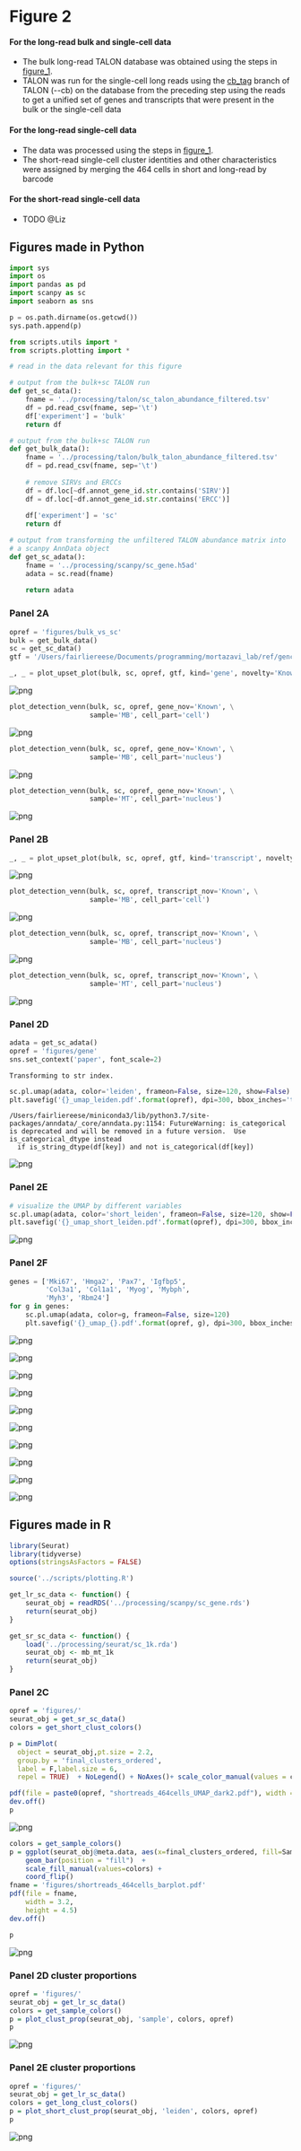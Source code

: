 # Figure 2

#### For the long-read bulk and single-cell data
* The bulk long-read TALON database was obtained using the steps in [figure_1](https://github.com/fairliereese/2021_c2c12/tree/master/figure_1).
* TALON was run for the single-cell long reads using the [cb_tag](https://github.com/mortazavilab/TALON/tree/cb_tag) branch of TALON (--cb) on the database from the preceding step using the reads to get a unified set of genes and transcripts that were present in the bulk or the single-cell data

#### For the long-read single-cell data
* The data was processed using the steps in [figure_1](https://github.com/fairliereese/2021_c2c12/tree/master/figure_1).
* The short-read single-cell cluster identities and other characteristics were assigned by merging the 464 cells in short and long-read by barcode

#### For the short-read single-cell data 
* TODO @Liz

## Figures made in Python

```python
import sys
import os
import pandas as pd 
import scanpy as sc
import seaborn as sns

p = os.path.dirname(os.getcwd())
sys.path.append(p)

from scripts.utils import *
from scripts.plotting import *
```


```python
# read in the data relevant for this figure

# output from the bulk+sc TALON run
def get_sc_data():
    fname = '../processing/talon/sc_talon_abundance_filtered.tsv'
    df = pd.read_csv(fname, sep='\t')    
    df['experiment'] = 'bulk'
    return df

# output from the bulk+sc TALON run
def get_bulk_data():
    fname = '../processing/talon/bulk_talon_abundance_filtered.tsv'
    df = pd.read_csv(fname, sep='\t')
    
    # remove SIRVs and ERCCs
    df = df.loc[~df.annot_gene_id.str.contains('SIRV')]
    df = df.loc[~df.annot_gene_id.str.contains('ERCC')]
    
    df['experiment'] = 'sc'
    return df

# output from transforming the unfiltered TALON abundance matrix into 
# a scanpy AnnData object
def get_sc_adata():
    fname = '../processing/scanpy/sc_gene.h5ad'
    adata = sc.read(fname)
    
    return adata
```

### Panel 2A


```python
opref = 'figures/bulk_vs_sc'
bulk = get_bulk_data()
sc = get_sc_data()
gtf = '/Users/fairliereese/Documents/programming/mortazavi_lab/ref/gencode.vM21/gencode.vM21.annotation.gtf'
```


```python
_, _ = plot_upset_plot(bulk, sc, opref, gtf, kind='gene', novelty='Known')
```


    
![png](figures/output_4_0.png)
    



```python
plot_detection_venn(bulk, sc, opref, gene_nov='Known', \
                    sample='MB', cell_part='cell')
```


    
![png](figures/output_5_0.png)
    



```python
plot_detection_venn(bulk, sc, opref, gene_nov='Known', \
                    sample='MB', cell_part='nucleus')
```


    
![png](figures/output_6_0.png)
    



```python
plot_detection_venn(bulk, sc, opref, gene_nov='Known', \
                    sample='MT', cell_part='nucleus')
```


    
![png](figures/output_7_0.png)
    


### Panel 2B


```python
_, _ = plot_upset_plot(bulk, sc, opref, gtf, kind='transcript', novelty='Known')
```


    
![png](figures/output_9_0.png)
    



```python
plot_detection_venn(bulk, sc, opref, transcript_nov='Known', \
                    sample='MB', cell_part='cell')
```


    
![png](figures/output_10_0.png)
    



```python
plot_detection_venn(bulk, sc, opref, transcript_nov='Known', \
                    sample='MB', cell_part='nucleus')
```


    
![png](figures/output_11_0.png)
    



```python
plot_detection_venn(bulk, sc, opref, transcript_nov='Known', \
                    sample='MT', cell_part='nucleus')
```


    
![png](figures/output_12_0.png)
    


### Panel 2D


```python
adata = get_sc_adata()
opref = 'figures/gene'
sns.set_context('paper', font_scale=2)    
```

    Transforming to str index.



```python
sc.pl.umap(adata, color='leiden', frameon=False, size=120, show=False)
plt.savefig('{}_umap_leiden.pdf'.format(opref), dpi=300, bbox_inches='tight')
```

    /Users/fairliereese/miniconda3/lib/python3.7/site-packages/anndata/_core/anndata.py:1154: FutureWarning: is_categorical is deprecated and will be removed in a future version.  Use is_categorical_dtype instead
      if is_string_dtype(df[key]) and not is_categorical(df[key])



    
![png](figures/output_15_1.png)
    


### Panel 2E


```python
# visualize the UMAP by different variables
sc.pl.umap(adata, color='short_leiden', frameon=False, size=120, show=False)
plt.savefig('{}_umap_short_leiden.pdf'.format(opref), dpi=300, bbox_inches='tight')
```


    
![png](figures/output_17_0.png)
    


### Panel 2F


```python
genes = ['Mki67', 'Hmga2', 'Pax7', 'Igfbp5',
         'Col3a1', 'Col1a1', 'Myog', 'Mybph', 
         'Myh3', 'Rbm24']
for g in genes:
    sc.pl.umap(adata, color=g, frameon=False, size=120)
    plt.savefig('{}_umap_{}.pdf'.format(opref, g), dpi=300, bbox_inches='tight')
```


    
![png](figures/output_19_0.png)
  

![png](figures/output_19_2.png)
    
    
![png](figures/output_19_4.png)
  

![png](figures/output_19_6.png)
    
    
![png](figures/output_19_8.png)
    

![png](figures/output_19_10.png)
    
    
![png](figures/output_19_12.png)

    
![png](figures/output_19_14.png)
    
    
![png](figures/output_19_16.png)
    
 
![png](figures/output_19_18.png)
    
    
## Figures made in R

```R
library(Seurat)
library(tidyverse)
options(stringsAsFactors = FALSE)

source('../scripts/plotting.R')
```


```R
get_lr_sc_data <- function() {
    seurat_obj = readRDS('../processing/scanpy/sc_gene.rds')
    return(seurat_obj)
}

get_sr_sc_data <- function() {
    load('../processing/seurat/sc_1k.rda')
    seurat_obj <- mb_mt_1k
    return(seurat_obj)
}
```

### Panel 2C


```R
opref = 'figures/'
seurat_obj = get_sr_sc_data()
colors = get_short_clust_colors()

p = DimPlot(
  object = seurat_obj,pt.size = 2.2,
  group.by = 'final_clusters_ordered',
  label = F,label.size = 6,
  repel = TRUE)  + NoLegend() + NoAxes()+ scale_color_manual(values = colors)

pdf(file = paste0(opref, "shortreads_464cells_UMAP_dark2.pdf"), width = 5.5, height = 5)
dev.off()
p
```





    
![png](figures/output_3_1.png)
    



```R
colors = get_sample_colors()
p = ggplot(seurat_obj@meta.data, aes(x=final_clusters_ordered, fill=SampleType)) + 
    geom_bar(position = "fill")  + 
    scale_fill_manual(values=colors) + 
    coord_flip()
fname = 'figures/shortreads_464cells_barplot.pdf'
pdf(file = fname,
    width = 3.2,
    height = 4.5)
dev.off()

p
```




    
![png](figuresoutput_4_1.png)
    


### Panel 2D cluster proportions


```R
opref = 'figures/'
seurat_obj = get_lr_sc_data()
colors = get_sample_colors()
p = plot_clust_prop(seurat_obj, 'sample', colors, opref)
p
```


    
![png](figures/output_6_0.png)
    


### Panel 2E cluster proportions


```R
opref = 'figures/'
seurat_obj = get_lr_sc_data()
colors = get_long_clust_colors()
p = plot_short_clust_prop(seurat_obj, 'leiden', colors, opref)
p
```


    
![png](figures/output_8_0.png)
    

